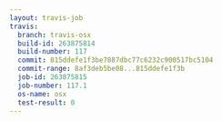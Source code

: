```yaml
---
layout: travis-job
travis:
  branch: travis-osx
  build-id: 263875814
  build-number: 117
  commit: 815ddefe1f3be7887dbc77c6232c900517bc5104
  commit-range: 8af3deb5be08...815ddefe1f3b
  job-id: 263875815
  job-number: 117.1
  os-name: osx
  test-result: 0
---
```


